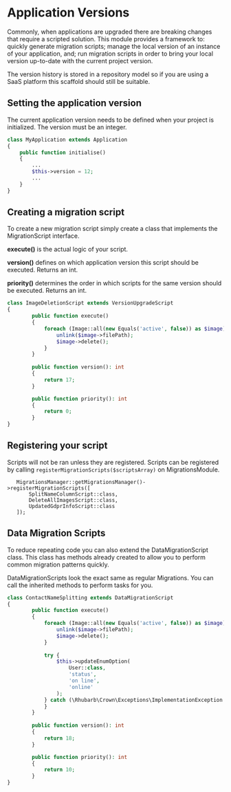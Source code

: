 Application Versions
====================

Commonly, when applications are upgraded there are breaking changes that require a scripted solution. This module provides a framework to: quickly generate migration scripts; manage the local version of an instance of your application, and; run migration scripts in order to bring your local version up-to-date with the current project version. 

The version history is stored in a repository model so if you are using a SaaS platform this scaffold should
still be suitable.

## Setting the application version

The current application version needs to be defined when your project is initialized. The version must be an integer. 

~~~php
class MyApplication extends Application
{
    public function initialise()
    {
        ...
        $this->version = 12; 
        ...
    }
}
~~~

## Creating a migration script

To create a new migration script simply create a class that implements the MigrationScript interface. 

**execute()** is the actual logic of your script.

**version()** defines on which application version this script should be executed. Returns an int.
 
**priority()** determines the order in which scripts for the same version should be executed. Returns an int.

~~~php
class ImageDeletionScript extends VersionUpgradeScript
{
        public function execute()
        {
            foreach (Image::all(new Equals('active', false)) as $image) {
                unlink($image->filePath);
                $image->delete();
            }
        }
    
        public function version(): int
        {
            return 17;
        }

        public function priority(): int
        {
            return 0;
        }
}
~~~

## Registering your script

Scripts will not be ran unless they are registered. Scripts can be registered by calling `registerMigrationScripts($scriptsArray)` on MigrationsModule.  


```$php
   MigrationsManager::getMigrationsManager()->registerMigrationScripts([
       SplitNameColumnScript::class,
       DeleteAllImagesScript::class,
       UpdatedGdprInfoScript::class
   ]);
```

## Data Migration Scripts

To reduce repeating code you can also extend the DataMigrationScript class. This class has methods already created to allow you to perform common migration patterns quickly. 

DataMigrationScripts look the exact same as regular Migrations. You can call the inherited methods to perform tasks for you.  

~~~php
class ContactNameSplitting extends DataMigrationScript
{
        public function execute()
        {
            foreach (Image::all(new Equals('active', false)) as $image) {
                unlink($image->filePath);
                $image->delete();
            }
            
            try {
                $this->updateEnumOption(
                    User::class,
                    'status',
                    'on line',
                    'online'
                );
            } catch (\Rhubarb\Crown\Exceptions\ImplementationException $e) {
            }
        }
    
        public function version(): int
        {
            return 18;
        }

        public function priority(): int
        {
            return 10;
        }
}
~~~